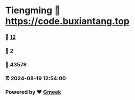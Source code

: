 # Tiengming :link: https://code.buxiantang.top 
### :page_facing_up: [12](https://code.buxiantang.top/tag.html) 
### :speech_balloon: 2 
### :hibiscus: 43578 
### :alarm_clock: 2024-08-19 12:54:00 
### Powered by :heart: [Gmeek](https://github.com/Meekdai/Gmeek)
